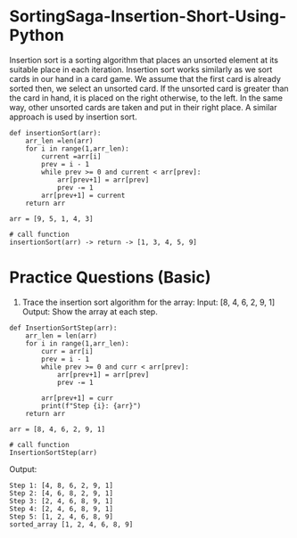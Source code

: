 # SortingSaga-Insertion-Short-Using-Python

Insertion sort is a sorting algorithm that places an unsorted element at its suitable place in each iteration.
Insertion sort works similarly as we sort cards in our hand in a card game.
We assume that the first card is already sorted then, we select an unsorted card. If the unsorted card is greater than the card in hand, it is placed on the right otherwise, to the left. In the same way, other unsorted cards are taken and put in their right place.
A similar approach is used by insertion sort.

```
def insertionSort(arr):
    arr_len =len(arr)
    for i in range(1,arr_len):
        current =arr[i]
        prev = i - 1
        while prev >= 0 and current < arr[prev]:
            arr[prev+1] = arr[prev]
            prev -= 1
        arr[prev+1] = current
    return arr

arr = [9, 5, 1, 4, 3]

# call function
insertionSort(arr) -> return -> [1, 3, 4, 5, 9]

```


# Practice Questions (Basic)

1. Trace the insertion sort algorithm for the array:
Input: [8, 4, 6, 2, 9, 1]
Output: Show the array at each step.

```
def InsertionSortStep(arr):
    arr_len = len(arr)
    for i in range(1,arr_len):
        curr = arr[i]
        prev = i - 1
        while prev >= 0 and curr < arr[prev]:
            arr[prev+1] = arr[prev]
            prev -= 1
        
        arr[prev+1] = curr
        print(f"Step {i}: {arr}")
    return arr

arr = [8, 4, 6, 2, 9, 1]

# call function
InsertionSortStep(arr)
```
Output:
```
Step 1: [4, 8, 6, 2, 9, 1]
Step 2: [4, 6, 8, 2, 9, 1]
Step 3: [2, 4, 6, 8, 9, 1]
Step 4: [2, 4, 6, 8, 9, 1]
Step 5: [1, 2, 4, 6, 8, 9]
sorted_array [1, 2, 4, 6, 8, 9]
```


